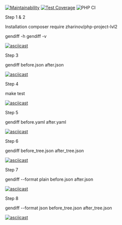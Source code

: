 [![Maintainability](https://api.codeclimate.com/v1/badges/7e5897852afc37b05dbc/maintainability)](https://codeclimate.com/github/zharinovkv/php-project-lvl2/maintainability)
[![Test Coverage](https://api.codeclimate.com/v1/badges/7e5897852afc37b05dbc/test_coverage)](https://codeclimate.com/github/zharinovkv/php-project-lvl2/test_coverage)
![PHP CI](https://github.com/zharinovkv/php-project-lvl2/workflows/PHP%20CI/badge.svg)

Step 1 & 2

Installation
composer require zharinov/php-project-lvl2

gendiff -h
gendiff -v

[![asciicast](https://asciinema.org/a/331315.svg)](https://asciinema.org/a/331315)


Step 3

gendiff before.json after.json

[![asciicast](https://asciinema.org/a/331316.svg)](https://asciinema.org/a/331316)


Step 4

make test

[![asciicast](https://asciinema.org/a/331439.svg)](https://asciinema.org/a/331439)


Step 5

gendiff before.yaml after.yaml

[![asciicast](https://asciinema.org/a/331427.svg)](https://asciinema.org/a/331427)


Step 6

gendiff before_tree.json after_tree.json

[![asciicast](https://asciinema.org/a/331430.svg)](https://asciinema.org/a/331430)


Step 7

gendiff --format plain before.json after.json

[![asciicast](https://asciinema.org/a/331431.svg)](https://asciinema.org/a/331431)


Step 8

gendiff  --format json before_tree.json after_tree.json

[![asciicast](https://asciinema.org/a/331432.svg)](https://asciinema.org/a/331432)
